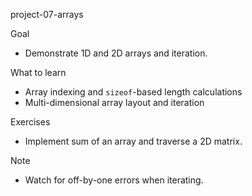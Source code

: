 
project-07-arrays

Goal
- Demonstrate 1D and 2D arrays and iteration.

What to learn
- Array indexing and `sizeof`-based length calculations
- Multi-dimensional array layout and iteration

Exercises
- Implement sum of an array and traverse a 2D matrix.

Note
- Watch for off-by-one errors when iterating.
